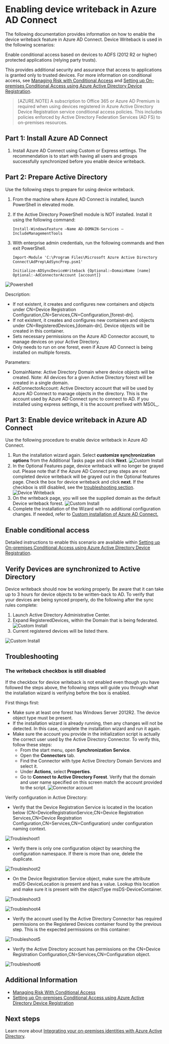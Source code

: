 <properties
	pageTitle="Enabling device writeback in Azure AD Connect | Windows Azure"
	description="This document details how to enable device writeback using Azure AD Connect"
	services="active-directory"
	documentationCenter=""
	authors="billmath"
	manager="StevenPo"
	editor="curtand"/>

<tags
	ms.service="active-directory"
	ms.date="11/12/2015"
	wacn.date=""/>

# Enabling device writeback in Azure AD Connect

The following documentation provides information on how to enable the device writeback feature in Azure AD Connect. Device Writeback is used in the following scenarios:

Enable conditional access based on devices to ADFS (2012 R2 or higher) protected applications (relying party trusts).

This provides additional security and assurance that access to applications is granted only to trusted devices. For more information on conditional access, see [Managing Risk with Conditional Access](/documentation/articles/active-directory-conditional-access) and [Setting up On-premises Conditional Access using Azure Active Directory Device Registration](https://msdn.microsoft.com/zh-cn/library/azure/dn788908.aspx).

>[AZURE.NOTE] A subscription to Office 365 or Azure AD Premium is required when using devices registered in Azure Active Directory Device Registration service conditional access policies. This includes policies enforced by Active Directory Federation Services (AD FS) to on-premises resources.

## Part 1: Install Azure AD Connect
1. Install Azure AD Connect using Custom or Express settings. The recommendation is to start with having all users and groups successfully synchronized before you enable device writeback.

## Part 2: Prepare Active Directory
Use the following steps to prepare for using device writeback.

1.	From the machine where Azure AD Connect is installed, launch PowerShell in elevated mode.

2.	If the Active Directory PowerShell module is NOT installed. Install it using the following command:

	`Install-WindowsFeature –Name AD-DOMAIN-Services –IncludeManagementTools`

3.	With enterprise admin credentials, run the following commands and then exit PowerShell.

	`Import-Module 'C:\Program Files\Microsoft Azure Active Directory Connect\AdPrep\AdSyncPrep.psm1'`

	`Initialize-ADSyncDeviceWriteback {Optional:–DomainName [name] Optional:-AdConnectorAccount [account]}`


![Powershell](./media/active-directory-aadconnect-get-started-custom-device-writeback/powershell.png)

Description:

- If not existent, it creates and configures new containers and objects under CN=Device Registration Configuration,CN=Services,CN=Configuration,[forest-dn].
- If not existent, it creates and configures new containers and objects under CN=RegisteredDevices,[domain-dn]. Device objects will be created in this container.
- Sets necessary permissions on the Azure AD Connector account, to manage devices on your Active Directory.
- Only needs to run on one forest, even if Azure AD Connect is being installed on multiple forests.

Parameters:

- DomainName: Active Directory Domain where device objects will be created. Note: All devices for a given Active Directory forest will be created in a single domain.
- AdConnectorAccount: Active Directory account that will be used by Azure AD Connect to manage objects in the directory. This is the account used by Azure AD Connect sync to connect to AD. If you installed using express settings, it is the account prefixed with MSOL_.

## Part 3: Enable device writeback in Azure AD Connect
Use the following procedure to enable device writeback in Azure AD Connect.

1.	Run the installation wizard again. Select **customize synchronization options** from the Additional Tasks page and click **Next**.
![Custom Install](./media/active-directory-aadconnect-get-started-custom-device-writeback/devicewriteback2.png)
2.	In the Optional Features page, device writeback will no longer be grayed out. Please note that if the Azure AD Connect prep steps are not completed device writeback will be grayed out in the Optional features page. Check the box for device writeback and click **next**. If the checkbox is still disabled, see the [troubleshooting section](#the-writeback-checkbox-is-still-disabled).
![Device Writeback](./media/active-directory-aadconnect-get-started-custom-device-writeback/devicewriteback3.png)
3.	On the writeback page, you will see the supplied domain as the default Device writeback forest.
![Custom Install](./media/active-directory-aadconnect-get-started-custom-device-writeback/devicewriteback4.png)
4.	Complete the installation of the Wizard with no additional configuration changes. If needed, refer to [Custom installation of Azure AD Connect.](/documentation/articles/active-directory-aadconnect-get-started-custom)


## Enable conditional access
Detailed instructions to enable this scenario are available within [Setting up On-premises Conditional Access using Azure Active Directory Device Registration](https://msdn.microsoft.com/zh-cn/library/azure/dn788908.aspx).

## Verify Devices are synchronized to Active Directory
Device writeback should now be working properly. Be aware that it can take up to 3 hours for device objects to be written-back to AD.  To verify that your devices are being synced properly, do the following after the sync rules complete:

1.	Launch Active Directory Administrative Center.
2.	Expand RegisteredDevices, within the Domain that is being federated.
![Custom Install](./media/active-directory-aadconnect-get-started-custom-device-writeback/devicewriteback5.png)
3.	Current registered devices will be listed there.

![Custom Install](./media/active-directory-aadconnect-get-started-custom-device-writeback/devicewriteback6.png)

## Troubleshooting

### The writeback checkbox is still disabled
If the checkbox for device writeback is not enabled even though you have followed the steps above, the following steps will guide you through what the installation wizard is verifying before the box is enabled.

First things first:

- Make sure at least one forest has Windows Server 2012R2. The device object type must be present.
- If the installation wizard is already running, then any changes will not be detected. In this case, complete the installation wizard and run it again.
- Make sure the account you provide in the initialization script is actually the correct user used by the Active Directory Connector. To verify this, follow these steps:
	- From the start menu, open **Synchronization Service**.
	- Open the **Connectors** tab.
	- Find the Connector with type Active Directory Domain Services and select it.
	- Under **Actions**, select **Properties**.
	- Go to **Connect to Active Directory Forest**. Verify that the domain and user name specified on this screen match the account provided to the script.
![Connector account](./media/active-directory-aadconnect-get-started-custom-device-writeback/connectoraccount.png)

Verify configuration in Active Directory:
- Verify that the Device Registration Service is located in the location below (CN=DeviceRegistrationService,CN=Device Registration Services,CN=Device Registration Configuration,CN=Services,CN=Configuration) under configuration naming context.

![Troubleshoot1](./media/active-directory-aadconnect-get-started-custom-device-writeback/troubleshoot1.png)

- Verify there is only one configuration object by searching the configuration namespace. If there is more than one, delete the duplicate.

![Troubleshoot2](./media/active-directory-aadconnect-get-started-custom-device-writeback/troubleshoot2.png)

- On the Device Registration Service object, make sure the attribute msDS-DeviceLocation is present and has a value. Lookup this location and make sure it is present with the objectType msDS-DeviceContainer.

![Troubleshoot3](./media/active-directory-aadconnect-get-started-custom-device-writeback/troubleshoot3.png)

![Troubleshoot4](./media/active-directory-aadconnect-get-started-custom-device-writeback/troubleshoot4.png)

- Verify the account used by the Active Directory Connector has required permissions on the Registered Devices container found by the previous step. This is the expected permissions on this container:

![Troubleshoot5](./media/active-directory-aadconnect-get-started-custom-device-writeback/troubleshoot5.png)

- Verify the Active Directory account has permissions on the CN=Device Registration Configuration,CN=Services,CN=Configuration object.

![Troubleshoot6](./media/active-directory-aadconnect-get-started-custom-device-writeback/troubleshoot6.png)

## Additional Information
- [Managing Risk With Conditional Access](/documentation/articles/active-directory-conditional-access)
- [Setting up On-premises Conditional Access using Azure Active Directory Device Registration](https://msdn.microsoft.com/zh-cn/library/azure/dn788908.aspx)

## Next steps
Learn more about [Integrating your on-premises identities with Azure Active Directory](/documentation/articles/active-directory-aadconnect).
